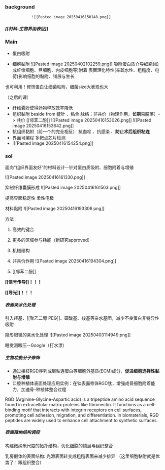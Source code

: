 ### background


				![[Pasted image 20250416150148.png]]


##### [[材料-生物界面表征]]



### Main
- 蛋白吸附

- 细胞黏附
![[Pasted image 20250402102259.png]]
吸附蛋白质介导细胞(如成纤维细胞、巨细胞、内皮细胞等)附着
表面理化特性(亲疏水性、粗糙度、电荷)影响细胞的黏附、铺展与生长

也可利用！修饰蛋白让细菌粘附，细菌size大表现也大


（之后的课）
- 纤维囊膜使得药物释放效率降低
- 组织黏附
	beside from 缝针 、粘合
	脉络：非共价（物理作用，**长期**易脱落）-> 共价
	[[邻苯二酚]]
	![[Pasted image 20250416153026.png]]
	![[Pasted image 20250416153642.png]]
- 抗组织黏附（前一个的完全相反）
	抗血栓 、抗感染  、**防止术后组织粘连**
- 界面可编程
	多靶点芯片检测
- ![[Pasted image 20250416154254.png]]


### sol
面向“组织界面友好”的材料设计--针对蛋白质吸附、细胞附着与增殖

![[Pasted image 20250416161330.png]]

抑制纤维囊膜形成
		![[Pasted image 20250416161503.png]]

提高界面稳定性
	柔性电极


材料黏附
![[Pasted image 20250416193308.png]]

方法：
1. 高效的键合
2. 更多的区域参与耗能（新研究approved）

1. 机械结构
2. 非共价作用
	![[Pasted image 20250416194304.png]]

3. [[邻苯二酚]]


**[[信号传导]]！！！**

**[[导光]]！！！**


##### 表面亲水化处理

引入羟基、[[聚乙二醇 PEG]]、磺酸基、羧基等亲水基团，减少不良蛋白非特异性吸附

隐形眼镜的亲水化处理
			![[Pasted image 20250403114949.png]]

睡觉测眼压--Google（打水漂）


##### 生物功能分子修饰

- 通过接枝RGD序列或层粘连蛋白等细胞外基质(ECM)成分，**促进细胞选择性黏附与增殖**
- 口腔种植体表面处理应用实例：在钛表面修饰RGD肽，增强成骨细胞附着能力，加速骨-种植体整合过程


RGD (Arginine-Glycine-Aspartic acid) is a tripeptide amino acid sequence found in extracellular matrix proteins like fibronectin. It functions as a cell-binding motif that interacts with integrin receptors on cell surfaces, promoting cell adhesion, migration, and differentiation. In biomaterials, RGD peptides are widely used to enhance cell attachment to synthetic surfaces.


##### 表面微纳结构调控
构建微纳米尺度的拓扑结构，优化细胞的铺展与组织整合

乳房假体的表面结构: 光滑表面转变成粗糙表面来减少排异
（这里细胞黏附就是优势了！跟组织整合）

